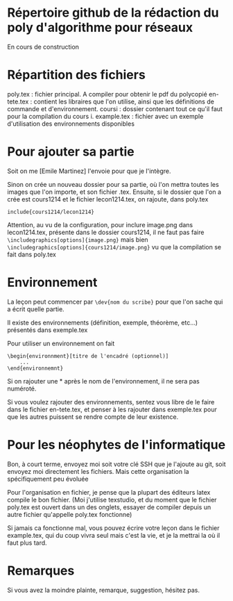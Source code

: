# Répertoire github de la rédaction du poly d'algorithme pour réseaux

En cours de construction

# Répartition des fichiers

poly.tex : fichier principal. A compiler pour obtenir le pdf du polycopié
en-tete.tex : contient les libraires que l'on utilise, ainsi que les définitions de commande et d'environnement.
coursi : dossier contenant tout ce qu'il faut pour la compilation du cours i.
example.tex : fichier avec un exemple d'utilisation des environnements disponibles

# Pour ajouter sa partie

Soit on me [Emile Martinez] l'envoie pour que je l'intègre.

Sinon on crée un nouveau dossier pour sa partie, où l'on mettra toutes les images que l'on importe, et son fichier .tex. Ensuite, si le dossier que l'on a crée est cours1214 et le fichier lecon1214.tex, on rajoute, dans poly.tex

`include{cours1214/lecon1214}`

Attention, au vu de la configuration, pour inclure image.png dans lecon1214.tex, présente dans le dossier cours1214, il ne faut pas faire `\includegraphics[options]{image.png}` mais bien `\includegraphics[options]{cours1214/image.png}` vu que la compilation se fait dans poly.tex

# Environnement

La leçon peut commencer par `\dev{nom du scribe}` pour que l'on sache qui a écrit quelle partie.

Il existe des environnements (définition, exemple, théorème, etc...) présentés dans exemple.tex

Pour utiliser un environnement on fait
```
\begin{environnment}[titre de l'encadré (optionnel)]
	...
\end{environnemnt}
```
Si on rajouter une * après le nom de l'environnement, il ne sera pas numéroté.

Si vous voulez rajouter des environnements, sentez vous libre de le faire dans le fichier en-tete.tex, et penser à les rajouter dans exemple.tex pour que les autres puissent se rendre compte de leur existence.

# Pour les néophytes de l'informatique

Bon, à court terme, envoyez moi soit votre clé SSH que je l'ajoute au git, soit envoyez moi directement les fichiers. Mais cette organisation la spécifiquement peu évoluée

Pour l'organisation en fichier, je pense que la plupart des éditeurs latex compile le bon fichier. (Moi j'utilise texstudio, et du moment que le fichier poly.tex est ouvert dans un des onglets, essayer de compiler depuis un autre fichier qu'appelle poly.tex fonctionne)

Si jamais ca fonctionne mal, vous pouvez écrire votre leçon dans le fichier example.tex, qui du coup vivra seul mais c'est la vie, et je la mettrai la où il faut plus tard.

# Remarques

Si vous avez la moindre plainte, remarque, suggestion, hésitez pas.

